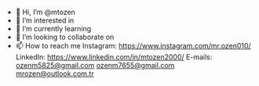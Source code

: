 - 👋 Hi, I’m @mtozen 
- 👀 I’m interested in 
- 🌱 I’m currently learning 
- 💞️ I’m looking to collaborate on 
- 📫 How to reach me 
Instagram: https://www.instagram.com/mr.ozen010/
LinkedIn:  https://www.linkedin.com/in/mtozen2000/
E-mails:
ozenm5825@gmail.com
ozenm7655@gmail.com
mrozen@outlook.com.tr
<!---
mtozen/mtozen is a ✨ special ✨ repository because its `README.md` (this file) appears on your GitHub profile.
You can click the Preview link to take a look at your changes.
--->
